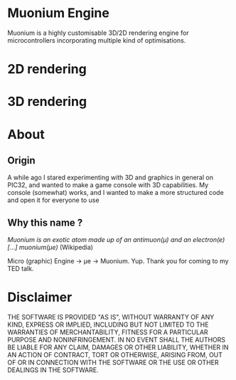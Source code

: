 # Muonium Engine
Muonium is a highly customisable 3D/2D rendering engine for microcontrollers incorporating multiple kind of optimisations.

# 2D rendering


# 3D rendering

# About
## Origin
A while ago I stared experimenting with 3D and graphics in general on PIC32, and wanted to make a game console with 3D capabilities. My console (somewhat) works, and I wanted to make a more structured code and open it for everyone to use 

## Why this name ?
*Muonium is an exotic atom made up of an antimuon(μ) and an electron(e) [...] muonium(μe)* (Wikipedia)

Micro (graphic) Engine -> μe -> Muonium. Yup. Thank you for coming to my TED talk.

# Disclaimer
THE SOFTWARE IS PROVIDED "AS IS", WITHOUT WARRANTY OF ANY KIND, EXPRESS OR
IMPLIED, INCLUDING BUT NOT LIMITED TO THE WARRANTIES OF MERCHANTABILITY,
FITNESS FOR A PARTICULAR PURPOSE AND NONINFRINGEMENT. IN NO EVENT SHALL THE
AUTHORS BE LIABLE FOR ANY CLAIM, DAMAGES OR OTHER LIABILITY, WHETHER IN AN
ACTION OF CONTRACT, TORT OR OTHERWISE, ARISING FROM, OUT OF OR IN CONNECTION
WITH THE SOFTWARE OR THE USE OR OTHER DEALINGS IN THE SOFTWARE.